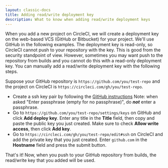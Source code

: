 ```yaml
---
layout: classic-docs
title: Adding read/write deployment key
description: What to know when adding read/write deployment keys
---
```


When you add a new project on CircleCI, we will create a deployment key on the web-based VCS (GitHub or Bitbucket) for your project. We'll use GitHub in the following examples. The deployment key is read-only, so CircleCI cannot push to your repository with the key. This is good from the security standpoint of view. However, sometimes you may want push to the repository from builds and you cannot do this with a read-only deployment key. You can manually add a read/write deployment key with the following steps.


Suppose your GitHub repository is `https://github.com/you/test-repo` and the project on CircleCI is `https://circleci.com/gh/you/test-repo`.

- Create a ssh key pair by following the [GitHub instructions](https://help.github.com/articles/generating-ssh-keys/)
  Note: when asked "Enter passphrase (empty for no passphrase)", do ***not*** enter a passphrase.
- Go to `https://github.com/you/test-repo/settings/keys` on GitHub and click **Add deploy key**. Enter any title in the **Title** field, then copy and paste the public key you just created. Make sure to check **Allow write access**, then click **Add key**.
- Go to `https://circleci.com/gh/you/test-repo/edit#ssh` on CircleCI and add the private key that you just created. Enter `github.com` in the **Hostname** field and press the submit button.

That's it! Now, when you push to your GitHub repository from builds, the read/write key that you added will be used.

